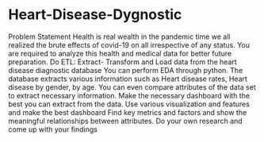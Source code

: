 # Heart-Disease-Dygnostic
Problem Statement
Health is real wealth in the pandemic time we all realized the brute effects of covid-19 on all
irrespective of any status. You are required to analyze this health and medical data for better
future preparation.
Do ETL: Extract- Transform and Load data from the heart disease diagnostic database
You can perform EDA through python. The database extracts various information such as
Heart disease rates, Heart disease by gender, by age.
You can even compare attributes of the data set to extract necessary information. Make the
necessary dashboard with the best you can extract from the data. Use various visualization
and features and make the best dashboard
Find key metrics and factors and show the meaningful relationships between attributes.
Do your own research and come up with your findings
